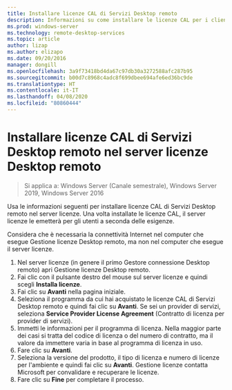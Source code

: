 ```yaml
---
title: Installare licenze CAL di Servizi Desktop remoto
description: Informazioni su come installare le licenze CAL per i client Desktop remoto.
ms.prod: windows-server
ms.technology: remote-desktop-services
ms.topic: article
author: lizap
ms.author: elizapo
ms.date: 09/20/2016
manager: dongill
ms.openlocfilehash: 3a9f73418bd4da67c97db30a3272588afc287b95
ms.sourcegitcommit: b00d7c8968c4adc8f699dbee694afe6ed36bc9de
ms.translationtype: HT
ms.contentlocale: it-IT
ms.lasthandoff: 04/08/2020
ms.locfileid: "80860444"
---
```

# <a name="install-rds-client-access-licenses-on-the-remote-desktop-license-server"></a>Installare licenze CAL di Servizi Desktop remoto nel server licenze Desktop remoto

>Si applica a: Windows Server (Canale semestrale), Windows Server 2019, Windows Server 2016

Usa le informazioni seguenti per installare licenze CAL di Servizi Desktop remoto nel server licenze. Una volta installate le licenze CAL, il server licenze le emetterà per gli utenti a seconda delle esigenze.

Considera che è necessaria la connettività Internet nel computer che esegue Gestione licenze Desktop remoto, ma non nel computer che esegue il server licenze.

1. Nel server licenze (in genere il primo Gestore connessione Desktop remoto) apri Gestione licenze Desktop remoto.
2. Fai clic con il pulsante destro del mouse sul server licenze e quindi scegli **Installa licenze**.
3. Fai clic su **Avanti** nella pagina iniziale.
4. Seleziona il programma da cui hai acquistato le licenze CAL di Servizi Desktop remoto e quindi fai clic su **Avanti**. Se sei un provider di servizi, seleziona **Service Provider License Agreement** (Contratto di licenza per provider di servizi).
5. Immetti le informazioni per il programma di licenza. Nella maggior parte dei casi si tratta del codice di licenza o del numero di contratto, ma il valore da immettere varia in base al programma di licenza in uso.
6. Fare clic su **Avanti**.
7. Seleziona la versione del prodotto, il tipo di licenza e numero di licenze per l'ambiente e quindi fai clic su **Avanti**. Gestione licenze contatta Microsoft per convalidare e recuperare le licenze.
8.  Fare clic su **Fine** per completare il processo.